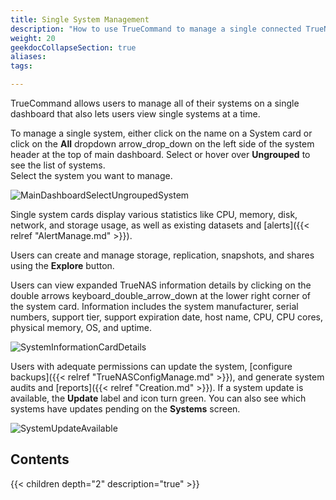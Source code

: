 ```yaml
---
title: Single System Management
description: "How to use TrueCommand to manage a single connected TrueNAS system."
weight: 20
geekdocCollapseSection: true
aliases:
tags:

---
```



TrueCommand allows users to manage all of their systems on a single dashboard that also lets users view single systems at a time. 

To manage a single system, either click on the name on a System card or click on the **All** dropdown <span class="material-icons">arrow_drop_down</span> on the left side of the system header at the top of main dashboard. Select or hover over **Ungrouped** to see the list of systems.  
Select the system you want to manage.

![MainDashboardSelectUngroupedSystem](/images/TrueCommand/Systems/MainDashboardSelectUngroupedSystem.png "Selecting a System")

Single system cards display various statistics like CPU, memory, disk, network, and storage usage, as well as existing datasets and [alerts]({{< relref "AlertManage.md" >}}).

Users can create and manage storage, replication, snapshots, and shares using the **Explore** button. 

Users can view expanded TrueNAS information details by clicking on the double arrows <span class="material-icons">keyboard_double_arrow_down</span> at the lower right corner of the system card. 
Information includes the system manufacturer, serial numbers, support tier, support expiration date, host name, CPU, CPU cores, physical memory, OS, and uptime.

![SystemInformationCardDetails](/images/TrueCommand/Systems/SystemInformationCardDetails.png "Single System Hardware Details")

Users with adequate permissions can update the system, [configure backups]({{< relref "TrueNASConfigManage.md" >}}), and generate system audits and [reports]({{< relref "Creation.md" >}}). If a system update is available, the **Update** label and icon turn green. You can also see which systems have updates pending on the **Systems** screen.

![SystemUpdateAvailable](/images/TrueCommand/Dashboard/SystemUpdateAvailable.png "Single System Dashboard")

## Contents

{{< children depth="2" description="true" >}}
